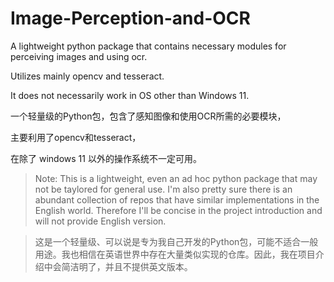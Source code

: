 # Image-Perception-and-OCR

A lightweight python package that contains necessary modules for perceiving images and using ocr.

Utilizes mainly opencv and tesseract.

It does not necessarily work in OS other than Windows 11.

一个轻量级的Python包，包含了感知图像和使用OCR所需的必要模块，

主要利用了opencv和tesseract，

在除了 windows 11 以外的操作系统不一定可用。

> Note:
> This is a lightweight, even an ad hoc python package that may not be taylored for general use. I'm also pretty sure there is an abundant collection of repos that have similar implementations in the English world. Therefore I'll be concise in the project introduction and will not provide English version.

> 这是一个轻量级、可以说是专为我自己开发的Python包，可能不适合一般用途。我也相信在英语世界中存在大量类似实现的仓库。因此，我在项目介绍中会简洁明了，并且不提供英文版本。
